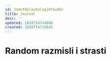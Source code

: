 ```yaml
---
id: 2m4of0ylaxbolagj8fov8br
title: Journal
desc: ''
updated: 1658754744080
created: 1658754729845
---
```

# Random razmisli i strasti